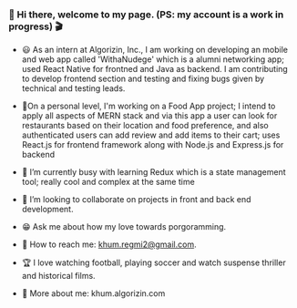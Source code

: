 
### 🌇 Hi there, welcome to my page. (PS: my account is a work in progress) 🎬
    

<!--
**khumRegmi/khumRegmi** is a ✨ _special_ ✨ repository because its `README.md` (this file) appears on your GitHub profile.

Here are some ideas to get you started:
-->
- 😃 As an intern at Algorizin, Inc., I am working on developing an mobile and web app called 'WithaNudege' which is a alumni networking app; used React Native for frontned and Java as backend. I am contributing to develop frontend section and testing and fixing bugs given by technical and testing leads.  

- 💬On a personal level, I'm working on a Food App project; I intend to apply all aspects of MERN stack and via this app a user can look for restaurants based on their location and food preference, and also authenticated users can add review and add items to their cart; uses React.js for frontend framework along with Node.js and Express.js for backend

- 📝 I’m currently busy with learning Redux which is a state management tool; really cool and complex at the same time

- 👯 I’m looking to collaborate on projects in front and back end development.

- 😁 Ask me about how my love towards porgoramming.

- 📧 How to reach me: khum.regmi2@gmail.com.

- 🏆 I love watching football, playing soccer and watch suspense thriller and historical films.

- 🔆 More about me: khum.algorizin.com



